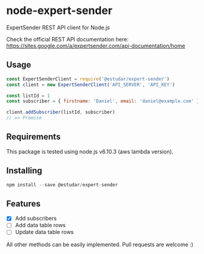 # node-expert-sender

ExpertSender REST API client for Node.js

Check the official REST API documentation here: https://sites.google.com/a/expertsender.com/api-documentation/home

## Usage

```js
const ExpertSenderClient = require('@estudar/expert-sender')
const client = new ExpertSenderClient('API_SERVER', 'API_KEY')

const listId = 1
const subscriber = { firstname: 'Daniel', email: 'daniel@example.com' }

client.addSubscriber(listId, subscriber)
// => Promise
```

## Requirements

  This package is tested using node.js v6.10.3 (aws lambda version).

## Installing

```js
npm install --save @estudar/expert-sender
```

## Features

- [x] Add subscribers
- [ ] Add data table rows
- [ ] Update data table rows

All other methods can be easily implemented. Pull requests are welcome :)

